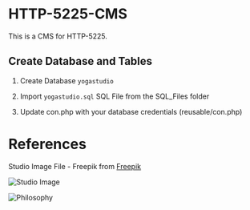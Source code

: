 # HTTP-5225-CMS

This is a CMS for HTTP-5225.

## Create Database and Tables

1. Create Database `yogastudio`

2. Import `yogastudio.sql` SQL File from the SQL_Files folder

3. Update con.php with your database credentials (reusable/con.php)


# References

Studio Image File - Freepik from [Freepik](https://www.freepik.com/free-photos-vectors/studio)

![Studio Image](https://img.freepik.com/free-photo/bright-sunlight-shines-empty-yoga-studio-generated-by-ai_188544-41907.jpg?t=st=1722306999~exp=1722310599~hmac=fb4cea3885b9df95bfb86f56b9da4110775ad04e8270c2c9ab6f78c7c9cbcfeb&w=2000)

![Philosophy](https://img.freepik.com/free-photo/wellness-practices-self-care-world-health-day_23-2151256762.jpg?t=st=1722306801~exp=1722310401~hmac=d87cb9c03ecb990c2d4897647b4df42746d4d2daaabeedce2b80ed51df439c62&w=2000)
